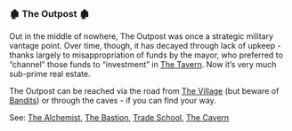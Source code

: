 ### 🏚️ The Outpost 🏚️
Out in the middle of nowhere, The Outpost was once a strategic military vantage point. Over time, though, it has
  decayed through lack of upkeep - thanks largely to misappropriation of funds by the mayor, who preferred to
  “channel” those funds to “investment” in [The Tavern](../tavern/index.md). Now it’s very much sub-prime real estate.

The Outpost can be reached via the road from [The Village](../village_square/index.md) (but beware of [Bandits](bandits.md)) or through the caves - if you can
  find your way.

See: [The Alchemist](../alchemist), [The Bastion](../bastion/bastion.md), [Trade School](../trade_school/index.md), [The Cavern](../cavern/index.md)


